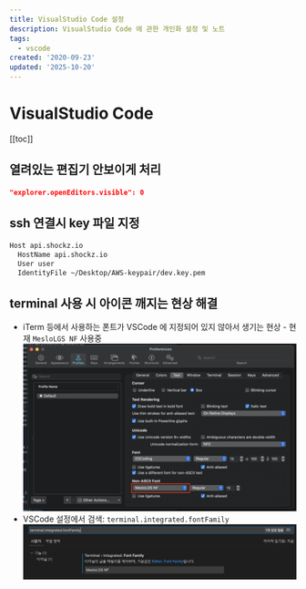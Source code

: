 ```yaml
---
title: VisualStudio Code 설정
description: VisualStudio Code 에 관한 개인화 설정 및 노트
tags:
  - vscode
created: '2020-09-23'
updated: '2025-10-20'
---
```


# VisualStudio Code

<TagLinks />

[[toc]]

## 열려있는 편집기 안보이게 처리

```json
"explorer.openEditors.visible": 0
```

## ssh 연결시 key 파일 지정

```
Host api.shockz.io
  HostName api.shockz.io
  User user
  IdentityFile ~/Desktop/AWS-keypair/dev.key.pem
```

## terminal 사용 시 아이콘 깨지는 현상 해결

- iTerm 등에서 사용하는 폰트가 VSCode 에 지정되어 있지 않아서 생기는 현상 - 현재 `MesloLGS NF` 사용중
  ![iTerm.font](./image/iTerm.profiles.font.1.png)
- VSCode 설정에서 검색: `terminal.integrated.fontFamily`
  ![vscode.settings](./image/vscode.terminal.font.1.png)
